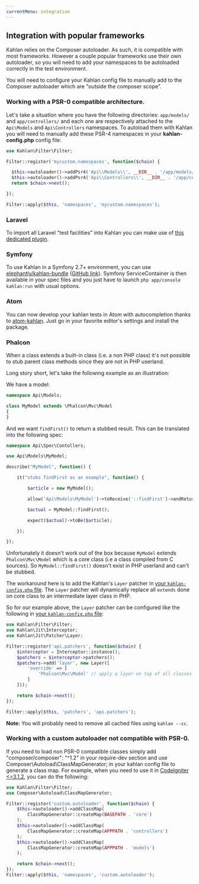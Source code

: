 ```yaml
---
currentMenu: integration
---
```


## Integration with popular frameworks

Kahlan relies on the Composer autoloader. As such, it is compatible with most frameworks. However a couple popular frameworks use their own autoloader, so you will need to add your namespaces to be autoloaded correctly in the test environment.

You will need to configure your Kahlan config file to manually add to the Composer autoloader which are "outside the composer scope".

### Working with a PSR-0 compatible architecture.

Let's take a situation where you have the following directories: `app/models/` and  `app/controllers/` and each one are respectively attached to the `Api\Models` and `Api\Controllers` namespaces. To autoload them with Kahlan you will need to manually add these PSR-4 namespaces in your **kahlan-config.php** config file:

```php
use Kahlan\Filter\Filter;

Filter::register('mycustom.namespaces', function($chain) {

  $this->autoloader()->addPsr4('Api\\Models\\', __DIR__ . '/app/models/');
  $this->autoloader()->addPsr4('Api\\Controllers\\', __DIR__ . '/app/controllers/');
  return $chain->next();

});

Filter::apply($this, 'namespaces', 'mycustom.namespaces');
```

### Laravel

To import all Laravel "test facilities" into Kahlan you can make use of [this dedicated plugin](https://github.com/jarektkaczyk/laravel-kahlan).

### Symfony

To use Kahlan in a Symfony 2.7+ environment, you can use [elephantly/kahlan-bundle](https://packagist.org/packages/elephantly/kahlan-bundle) ([GitHub link](https://github.com/elephantly/kahlan-bundle)).
Symfony ServiceContainer is then available in your spec files and you just have to launch `php app/console kahlan:run` with usual options.

### Atom

You can now develop your kahlan tests in Atom with autocompletion thanks to [atom-kahlan](https://github.com/elephantly/atom-kahlan).
Just go in your favorite editor's settings and install the package. 

### Phalcon

When a class extends a built-in class (i.e. a non PHP class) it's not possible to stub parent class methods since they are not in PHP userland.

Long story short, let's take the following example as an illustration:

We have a model:

```php
namespace Api\Models;

class MyModel extends \Phalcon\Mvc\Model
{
}
```

And we want `findFirst()` to return a stubbed result. This can be translated into the following spec:

```php
namespace Api\Spec\Contollers;

use Api\Models\MyModel;

describe("MyModel", function() {

    it("stubs findFirst as an example", function() {

        $article = new MyModel();

        allow('Api\Models\MyModel')->toReceive('::findFirst')->andReturn($article);

        $actual = MyModel::findFirst();

        expect($actual)->toBe($article);

    });

});
```

Unfortunately it doesn't work out of the box because `MyModel` extends `Phalcon\Mvc\Model` which is a core class (i.e a class compiled from C sources). So `MyModel::findFirst()` doesn't exist in PHP userland and can't be stubbed.

The workaround here is to add the Kahlan's `Layer` patcher in [your `kahlan-config.php` file](config-file.md). The `Layer` patcher will dynamically replace all `extends` done on core class to an intermediate layer class in PHP.

So for our example above, the `Layer` patcher can be configured like the following in [your `kahlan-config.php` file](config-file.md):

```php
use Kahlan\Filter\Filter;
use Kahlan\Jit\Interceptor;
use Kahlan\Jit\Patcher\Layer;

Filter::register('api.patchers', function($chain) {
    $interceptor = Interceptor::instance();
    $patchers = $interceptor->patchers();
    $patchers->add('layer', new Layer([
        'override' => [
            'Phalcon\Mvc\Model' // apply a layer on top of all classes extending `Phalcon\Mvc\Model`.
        ]
    ]));

    return $chain->next();
});

Filter::apply($this, 'patchers', 'api.patchers');
```

**Note:** You will probably need to remove all cached files using `kahlan --cc`.

### Working with a custom autoloader not compatible with PSR-0.

If you need to load non PSR-0 compatible classes simply add "composer/composer": "^1.2" in your require-dev section and use Composer\Autoload\ClassMapGenerator; in your kahlan config file to generate a class map. For example, when you need to use it in [CodeIgniter <=3.1.2](https://codeigniter.com/), you can do the following:

```php
use Kahlan\Filter\Filter;
use Composer\Autoload\ClassMapGenerator;

Filter::register('custom.autoloader', function($chain) {
    $this->autoloader()->addClassMap(
        ClassMapGenerator::createMap(BASEPATH . 'core')
    );
    $this->autoloader()->addClassMap(
        ClassMapGenerator::createMap(APPPATH . 'controllers')
    );
    $this->autoloader()->addClassMap(
        ClassMapGenerator::createMap(APPPATH . 'models')
    );

    return $chain->next();
});
Filter::apply($this, 'namespaces', 'custom.autoloader');
```

